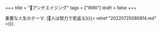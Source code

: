 +++
title = "📝アンチエイジング"
tags = ["WIKI"]
draft = false
+++

重要な人生のテーマ. [🦊人は努力で若返る]({{< relref "20220725080814.md" >}}).
